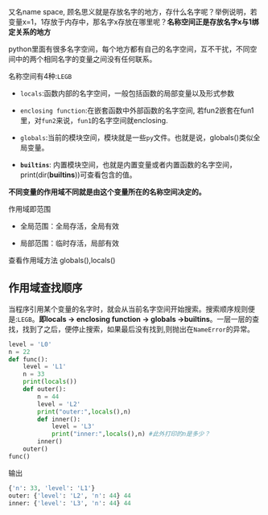 又名name space, 顾名思义就是存放名字的地方，存什么名字呢？举例说明，若变量x=1，1存放于内存中，那名字x存放在哪里呢？**名称空间正是存放名字x与1绑定关系的地方**

python里面有很多名字空间，每个地方都有自己的名字空间，互不干扰，不同空间中的两个相同名字的变量之间没有任何联系。

名称空间有4种:`LEGB`

* `locals`:函数内部的名字空间，一般包括函数的局部变量以及形式参数

* `enclosing function`:在嵌套函数中外部函数的名字空间, 若fun2嵌套在fun1里，对`fun2`来说，`fun1`的名字空间就enclosing.

* `globals`:当前的模块空间，模块就是一些`py`文件。也就是说，globals\(\)类似全局变量。

* **`builtins`**: 内置模块空间，也就是内置变量或者内置函数的名字空间，print\(dir\(**builtins**\)\)可查看包含的值。

**不同变量的作用域不同就是由这个变量所在的名称空间决定的。**

作用域即范围

* 全局范围：全局存活，全局有效

* 局部范围：临时存活，局部有效



查看作用域方法 globals\(\),locals\(\)

## 作用域查找顺序

当程序引用某个变量的名字时，就会从当前名字空间开始搜索。搜索顺序规则便是:`LEGB`。**即locals -&gt; enclosing function -&gt; globals -&gt;builtins**。一层一层的查找，找到了之后，便停止搜索，如果最后没有找到,则抛出在`NameError`的异常。

```py
level = 'L0'
n = 22
def func():
    level = 'L1'
    n = 33
    print(locals())
    def outer():
        n = 44
        level = 'L2'
        print("outer:",locals(),n)
        def inner():
            level = 'L3'
            print("inner:",locals(),n) #此外打印的n是多少？
        inner()
    outer()
func()
```

输出

```py
{'n': 33, 'level': 'L1'}
outer: {'level': 'L2', 'n': 44} 44
inner: {'level': 'L3', 'n': 44} 44
```



